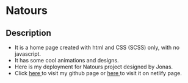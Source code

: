 # Natours

## Description

-  It is a home page created with html and CSS (SCSS) only, with no javascript.
-  It has some cool animations and designs.
-  Here is my deployment for Natours project designed by Jonas.
-  Click <a href="https://ahmedwelhakim.github.io/Natours/"> here </a> to visit my github page or <a href="https://natours-jonas.netlify.app/"> here </a> to visit it on netlify page.
